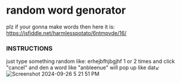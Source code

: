# random word genorator

plz if your gonna make words then here it is:         
https://jsfiddle.net/harmlesspotato/6ntmpvde/16/    
### INSTRUCTIONS
just type something random like: erhejbfhjbgjhf 1 or 2 times and click "cancel" and den a word like "anbleenue" will pop up like dat↙      
![Screenshot 2024-09-26 5 21 51 PM](https://github.com/user-attachments/assets/e412d4cd-6b75-4660-ba62-6f12b9258788)

